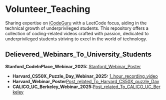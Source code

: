 # Volunteer_Teaching

Sharing expertise on [iCodeGuru](https://icodeguru.weebly.com/) with a LeetCode focus, aiding in the technical growth of underprivileged students. This repository offers a collection of coding-related videos crafted with passion, dedicated to underprivileged students striving to excel in the world of technology.

## Delievered_Webinars_To_University_Students
 **Stanford_CodeInPlace_Webinar_2025:** [Stanford_Webinar_Poster](https://www.linkedin.com/posts/khabab-akhtar-5b34562b1_stanfordcodeinplace-ai-learning-activity-7304565656513835008-czEH?utm_source=share&utm_medium=member_desktop&rcm=ACoAAEr-wNcBpqwiHS22czW04apt3DVKhNrYvNU)
- **Harvard_CS50X_Puzzle_Day_Webinar_2025:** [1_hour_recording_video](https://drive.google.com/file/d/1xlFlfgO5X8NsTkfyIyihdHXi7DW_uo0L/view?usp=sharing)
- **Harvard_Webinar_Poster**[Post_related_To_Harvard_CS50X_puzzle_Day](https://www.linkedin.com/posts/khabab-akhtar-5b34562b1_cs50-puzzleday-harvardcs50-activity-7305632693357015040-LIbI?utm_source=share&utm_medium=member_desktop&rcm=ACoAAEr-wNcBpqwiHS22czW04apt3DVKhNrYvNU)
-  **CALICO_UC_Berkeley_Webinar_2025:**[Post_related_To_CALICO_UC_Berkeley](https://www.linkedin.com/posts/khabab-akhtar-5b34562b1_codingcompetition-calicospring2025-ucberkeley-activity-7307315598957412352-TuaS?utm_source=share&utm_medium=member_desktop&rcm=ACoAAEr-wNcBpqwiHS22czW04apt3DVKhNrYvNU)
